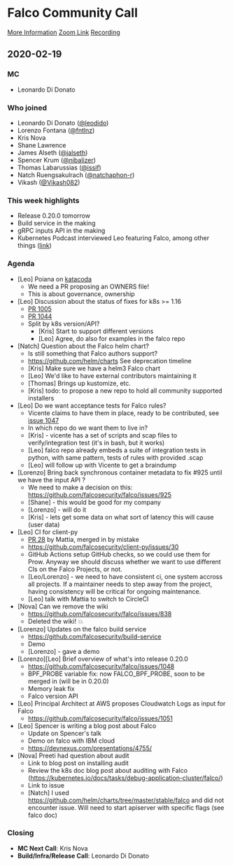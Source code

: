 # Falco Community Call

[More Information](https://github.com/falcosecurity/community)
[Zoom Link](https://sysdig.zoom.us/my/falco)
[Recording](https://youtu.be/MP5jgrnEDNI)

## 2020-02-19

### MC

- Leonardo Di Donato

### Who joined

- Leonardo Di Donato ([@leodido](https://github.com/leodido))
- Lorenzo Fontana ([@fntlnz](https://github.com/fntlnz))
- Kris Nova
- Shane Lawrence
- James Alseth ([@jalseth](https://github.com/jalseth))
- Spencer Krum ([@nibalizer](https://github.com/nibalizer))
- Thomas Labarussias ([@issif](https://github.com/issif))
- Natch Ruengsakulrach ([@natchaphon-r](https://github.com/natchaphon-r))
- Vikash ([@Vikash082](https://github.com/Vikash082))

### This week highlights

- Release 0.20.0 tomorrow
- Build service in the making
- gRPC inputs API in the making
- Kubernetes Podcast interviewed Leo featuring Falco, among other things ([link](https://kubernetespodcast.com/episode/091-ebpf-and-falco/))

### Agenda

- [Leo] Poiana on [katacoda](https://github.com/falcosecurity/katacoda-scenarios)
    - We need a PR proposing an OWNERS file!
    - This is about governance, ownership
- [Leo] Discussion about the status of fixes for k8s >= 1.16
    - [PR 1005](https://github.com/falcosecurity/falco/pull/1005)
    - [PR 1044](https://github.com/falcosecurity/falco/pull/1044)
    - Split by k8s version/API?
        - [Kris] Start to support different versions
        - [Leo] Agree, do also for examples in the falco repo
- [Natch] Question about the Falco helm chart?
    - Is still something that Falco authors support?
    - https://github.com/helm/charts See deprecation timeline
    - [Kris] Make sure we have a helm3 Falco chart
    - [Leo] We'd like to have external contributors maintaining it
    - [Thomas] Brings up kustomize, etc.
    - [Kris] todo: to propose a new repo to hold all community supported installers
- [Leo] Do we want acceptance tests for Falco rules?
    - Vicente claims to have them in place, ready to be contributed, see [issue 1047](https://github.com/falcosecurity/falco/issues/1047)
    - In which repo do we want them to live in?
    - [Kris] - vicente has a set of scripts and scap files to verify/integration test (it's in bash, but it works)
    - [Leo] falco repo already embeds a suite of integration tests in python, with same pattern, tests of rules with provided .scap
    - [Leo] will follow up with Vicente to get a braindump
- [Lorenzo] Bring back synchronous container metadata to fix #925 until we have the input API ?
    - We need to make a decision on this: https://github.com/falcosecurity/falco/issues/925
    - [Shane] - this would be good for my company
    - [Lorenzo] - will do it
    - [Kris] - lets get some data on what sort of latency this will cause (user data)
- [Leo] CI for client-py
    - [PR 28](https://github.com/falcosecurity/client-py/pull/28) by Mattia, merged in by mistake
    - https://github.com/falcosecurity/client-py/issues/30
    - GitHub Actions setup GitHub checks, so we could use them for Prow. Anyway we should discuss whether we want to use different CIs on the Falco Projects, or not.
    - [Leo/Lorenzo] - we need to have consistent ci, one system accross all projects. If a maintainer needs to step away from the project, having consistency will be critical for ongoing maintenance.
    - [Leo] talk with Mattia to switch to CircleCI
- [Nova] Can we remove the wiki
    - https://github.com/falcosecurity/falco/issues/838
    - Deleted the wiki! :boom:
- [Lorenzo] Updates on the falco build service
    - https://github.com/falcosecurity/build-service
    - Demo
    - [Lorenzo] - gave a demo
- [Lorenzo][Leo] Brief overview of what's into release 0.20.0
    - https://github.com/falcosecurity/falco/issues/1048
    - BPF_PROBE variable fix: now FALCO_BPF_PROBE, soon to be merged in (will be in 0.20.0)
    - Memory leak fix
    - Falco version API
- [Leo] Principal Architect at AWS proposes Cloudwatch Logs as input for Falco
    - https://github.com/falcosecurity/falco/issues/1051
- [Leo] Spencer is writing a blog post about Falco
    - Update on Spencer's talk
    - Demo on falco with IBM cloud
    - https://devnexus.com/presentations/4755/
- [Nova] Preeti had question about audit
    - Link to blog post on installing audit
    - Review the k8s doc blog post about auditing with Falco (https://kubernetes.io/docs/tasks/debug-application-cluster/falco/)
    - Link to issue
    - [Natch] I used https://github.com/helm/charts/tree/master/stable/falco and did not encounter issue. Will need to start apiserver with specific flags (see falco doc)

### Closing

 - **MC Next Call**: Kris Nova
 - **Build/Infra/Release Call**: Leonardo Di Donato
